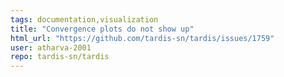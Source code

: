 ```yaml
---
tags: documentation,visualization
title: "Convergence plots do not show up"
html_url: "https://github.com/tardis-sn/tardis/issues/1759"
user: atharva-2001
repo: tardis-sn/tardis
---
```


